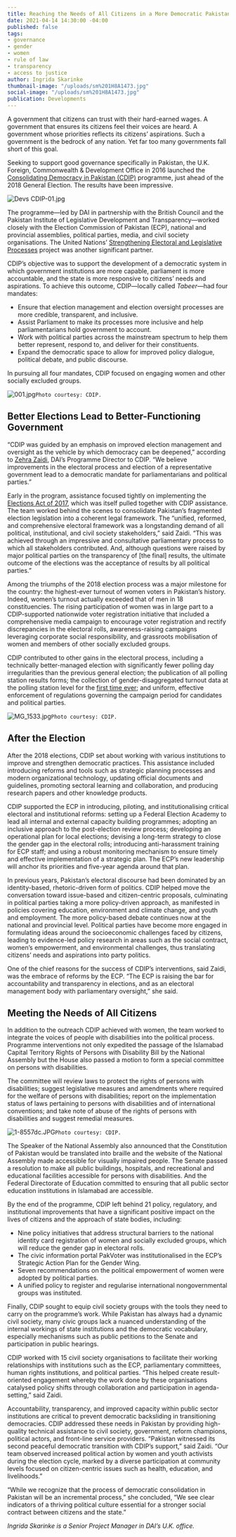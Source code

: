 ```yaml
---
title: Reaching the Needs of All Citizens in a More Democratic Pakistan
date: 2021-04-14 14:30:00 -04:00
published: false
tags:
- governance
- gender
- women
- rule of law
- transparency
- access to justice
author: Ingrida Skarinke
thumbnail-image: "/uploads/sm%201H8A1473.jpg"
social-image: "/uploads/sm%201H8A1473.jpg"
publication: Developments
---
```


A government that citizens can trust with their hard-earned wages. A government that ensures its citizens feel their voices are heard. A government whose priorities reflects its citizens’ aspirations. Such a government is the bedrock of any nation. Yet far too many governments fall short of this goal.

Seeking to support good governance specifically in Pakistan, the U.K. Foreign, Commonwealth & Development Office in 2016 launched the [Consolidating Democracy in Pakistan (CDIP)](https://www.dai.com/our-work/projects/pakistan-consolidating-democracy-in-pakistan-cdip) programme, just ahead of the 2018 General Election. The results have been impressive.






![Devs CDIP-01.jpg](/uploads/Devs%20CDIP-01.jpg)

The programme—led by DAI in partnership with the British Council and the Pakistan Institute of Legislative Development and Transparency—worked closely with the Election Commission of Pakistan (ECP), national and provincial assemblies, political parties, media, and civil society organisations. The United Nations’ [Strengthening Electoral and Legislative Processes](https://www.pk.undp.org/content/pakistan/en/home/projects/strengthening-electoral-and-legislative-processes.html) project was another significant partner.  

CDIP’s objective was to support the development of a democratic system in which government institutions are more capable, parliament is more accountable, and the state is more responsive to citizens’ needs and aspirations. To achieve this outcome, CDIP—locally called *Tabeer*—had four mandates: 

* Ensure that election management and election oversight processes are more credible, transparent, and inclusive.
* Assist Parliament to make its processes more inclusive and help parliamentarians hold government to account.
* Work with political parties across the mainstream spectrum to help them better represent, respond to, and deliver for their constituents.
* Expand the democratic space to allow for improved policy dialogue, political debate, and public discourse.

In pursuing all four mandates, CDIP focused on engaging women and other socially excluded groups.

![001.jpg](/uploads/001.jpg)`Photo courtesy: CDIP.`

## Better Elections Lead to Better-Functioning Government

“CDIP was guided by an emphasis on improved election management and oversight as the vehicle by which democracy can be deepened,” according to [Zehra Zaidi](https://www.dai.com/who-we-are/our-team/zehra-zaidi), DAI’s Programme Director to CDIP. “We believe improvements in the electoral process and election of a representative government lead to a democratic mandate for parliamentarians and political parties.”

Early in the program, assistance focused tightly on implementing the [Elections Act of 2017](https://www.ecp.gov.pk/frmGenericPage.aspx?PageID=3111), which was itself pulled together with CDIP assistance. The team worked behind the scenes to consolidate Pakistan’s fragmented election legislation into a coherent legal framework. The “unified, reformed, and comprehensive electoral framework was a longstanding demand of all political, institutional, and civil society stakeholders,” said Zaidi. “This was achieved through an impressive and consultative parliamentary process to which all stakeholders contributed. And, although questions were raised by major political parties on the transparency of [the final] results, the ultimate outcome of the elections was the acceptance of results by all political parties.”

Among the triumphs of the 2018 election process was a major milestone for the country: the highest-ever turnout of women voters in Pakistan’s history. Indeed, women’s turnout actually exceeded that of men in 18 constituencies. The rising participation of women was in large part to a CDIP-supported nationwide voter registration initiative that included a comprehensive media campaign to encourage voter registration and rectify discrepancies in the electoral rolls, awareness-raising campaigns leveraging corporate social responsibility, and grassroots mobilisation of women and members of other socially excluded groups. 

CDIP contributed to other gains in the electoral process, including a technically better-managed election with significantly fewer polling day irregularities than the previous general election; the publication of all polling station results forms; the collection of gender-disaggregated turnout data at the polling station level for the [first time ever](https://fafen.org/fafens-analysis-of-voter-turnout-in-ge-2018/); and uniform, effective enforcement of regulations governing the campaign period for candidates and political parties.

![MG_1533.jpg](/uploads/MG_1533.jpg)`Photo courtesy: CDIP.`

## After the Election

After the 2018 elections, CDIP set about working with various institutions to improve and strengthen democratic practices. This assistance included introducing reforms and tools such as strategic planning processes and modern organizational technology, updating official documents and guidelines, promoting sectoral learning and collaboration, and producing research papers and other knowledge products.

CDIP supported the ECP in introducing, piloting, and institutionalising critical electoral and institutional reforms: setting up a Federal Election Academy to lead all internal and external capacity building programmes; adopting an inclusive approach to the post-election review process; developing an operational plan for local elections; devising a long-term strategy to close the gender gap in the electoral rolls; introducing anti-harassment training for ECP staff; and using a robust monitoring mechanism to ensure timely and effective implementation of a strategic plan. The ECP’s new leadership will anchor its priorities and five-year agenda around that plan.

In previous years, Pakistan’s electoral discourse had been dominated by an identity-based, rhetoric-driven form of politics. CDIP helped move the conversation toward issue-based and citizen-centric proposals, culminating in political parties taking a more policy-driven approach, as manifested in policies covering education, environment and climate change, and youth and employment. The more policy-based debate continues now at the national and provincial level. Political parties have become more engaged in formulating ideas around the socioeconomic challenges faced by citizens, leading to evidence-led policy research in areas such as the social contract, women’s empowerment, and environmental challenges, thus translating citizens’ needs and aspirations into party politics.

One of the chief reasons for the success of CDIP’s interventions, said Zaidi, was the embrace of reforms by the ECP. “The ECP is raising the bar for accountability and transparency in elections, and as an electoral management body with parliamentary oversight,” she said. 

## Meeting the Needs of All Citizens

In addition to the outreach CDIP achieved with women, the team worked to integrate the voices of people with disabilities into the political process. Programme interventions not only expedited the passage of the Islamabad Capital Territory Rights of Persons with Disability Bill by the National Assembly but the House also passed a motion to form a special committee on persons with disabilities. 

The committee will review laws to protect the rights of persons with disabilities; suggest legislative measures and amendments where required for the welfare of persons with disabilities; report on the implementation status of laws pertaining to persons with disabilities and of international conventions; and take note of abuse of the rights of persons with disabilities and suggest remedial measures. 

![1-8557dc.JPG](/uploads/1-8557dc.JPG)`Photo courtesy: CDIP.`

The Speaker of the National Assembly also announced that the Constitution of Pakistan would be translated into braille and the website of the National Assembly made accessible for visually impaired people. The Senate passed a resolution to make all public buildings, hospitals, and recreational and educational facilities accessible for persons with disabilities. And the Federal Directorate of Education committed to ensuring that all public sector education institutions in Islamabad are accessible.

By the end of the programme, CDIP left behind 21 policy, regulatory, and institutional improvements that have a significant positive impact on the lives of citizens and the approach of state bodies, including:
 
* Nine policy initiatives that address structural barriers to the national identity card registration of women and socially excluded groups, which will reduce the gender gap in electoral rolls.
* The civic information portal PakVoter was institutionalised in the ECP’s Strategic Action Plan for the Gender Wing.
* Seven recommendations on the political empowerment of women were adopted by political parties.
* A unified policy to register and regularise international nongovernmental groups was instituted.

Finally, CDIP sought to equip civil society groups with the tools they need to carry on the programme’s work. While Pakistan has always had a dynamic civil society, many civic groups lack a nuanced understanding of the internal workings of state institutions and the democratic vocabulary, especially mechanisms such as public petitions to the Senate and participation in public hearings. 

CDIP worked with 15 civil society organisations to facilitate their working relationships with institutions such as the ECP, parliamentary committees, human rights institutions, and political parties. “This helped create result-oriented engagement whereby the work done by these organisations catalysed policy shifts through collaboration and participation in agenda-setting,” said Zaidi. 

Accountability, transparency, and improved capacity within public sector institutions are critical to prevent democratic backsliding in transitioning democracies. CDIP addressed these needs in Pakistan by providing high-quality technical assistance to civil society, government, reform champions, political actors, and front-line service providers. “Pakistan witnessed its second peaceful democratic transition with CDIP’s support,” said Zaidi. “Our team observed increased political action by women and youth activists during the election cycle, marked by a diverse participation at community levels focused on citizen-centric issues such as health, education, and livelihoods.”

“While we recognize that the process of democratic consolidation in Pakistan will be an incremental process,” she concluded, “We see clear indicators of a thriving political culture essential for a stronger social contract between citizens and the state.”

*Ingrida Skarinke is a Senior Project Manager in DAI’s U.K. office.*